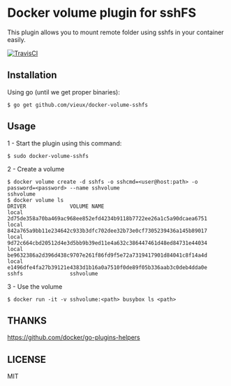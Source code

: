 # Docker volume plugin for sshFS

This plugin allows you to mount remote folder using sshfs in your container easily.

[![TravisCI](https://travis-ci.org/vieux/docker-volume-sshfs.svg)](https://travis-ci.org/vieux/docker-volume-sshfs)

## Installation

Using go (until we get proper binaries):

```
$ go get github.com/vieux/docker-volume-sshfs
```

## Usage

1 - Start the plugin using this command:

```
$ sudo docker-volume-sshfs
```

2 - Create a volume

```
$ docker volume create -d sshfs -o sshcmd=<user@host:path> -o password=<password> --name sshvolume
sshvolume
$ docker volume ls
DRIVER              VOLUME NAME
local               2d75de358a70ba469ac968ee852efd4234b9118b7722ee26a1c5a90dcaea6751
local               842a765a9bb11e234642c933b3dfc702dee32b73e0cf7305239436a145b89017
local               9d72c664cbd20512d4e3d5bb9b39ed11e4a632c386447461d48ed84731e44034
local               be9632386a2d396d438c9707e261f86fd9f5e72a7319417901d84041c8f14a4d
local               e1496dfe4fa27b39121e4383d1b16a0a7510f0de89f05b336aab3c0deb4dda0e
sshfs               sshvolume
```

3 - Use the volume

```
$ docker run -it -v sshvolume:<path> busybox ls <path>
```

## THANKS

https://github.com/docker/go-plugins-helpers

## LICENSE

MIT
